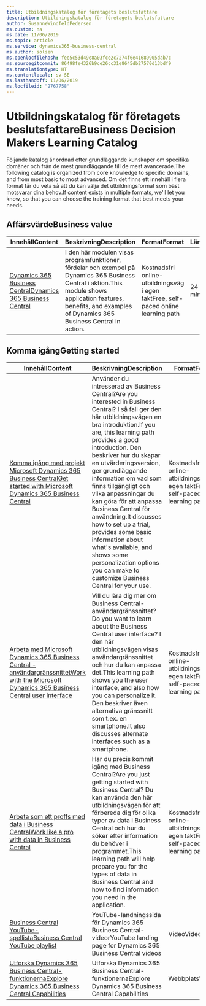 ```yaml
---
title: Utbildningskatalog för företagets beslutsfattare
description: Utbildningskatalog för företagets beslutsfattare
author: SusanneWindfeldPedersen
ms.custom: na
ms.date: 11/06/2019
ms.topic: article
ms.service: dynamics365-business-central
ms.author: solsen
ms.openlocfilehash: fee5c53d49e8a03fce2c7274f6e41689905dab7c
ms.sourcegitcommit: 86498fe4326b9ce26cc31e8645db27570d13bdf9
ms.translationtype: HT
ms.contentlocale: sv-SE
ms.lasthandoff: 11/06/2019
ms.locfileid: "2767758"
---
```

# <a name="business-decision-makers-learning-catalog"></a><span data-ttu-id="ac015-103">Utbildningskatalog för företagets beslutsfattare</span><span class="sxs-lookup"><span data-stu-id="ac015-103">Business Decision Makers Learning Catalog</span></span>

<span data-ttu-id="ac015-104">Följande katalog är ordnad efter grundläggande kunskaper om specifika domäner och från de mest grundläggande till de mest avancerade.</span><span class="sxs-lookup"><span data-stu-id="ac015-104">The following catalog is organized from core knowledge to specific domains, and from most basic to most advanced.</span></span> <span data-ttu-id="ac015-105">Om det finns ett innehåll i flera format får du veta så att du kan välja det utbildningsformat som bäst motsvarar dina behov.</span><span class="sxs-lookup"><span data-stu-id="ac015-105">If content exists in multiple formats, we'll let you know, so that you can choose the training format that best meets your needs.</span></span>  

## <span data-ttu-id="ac015-106">Affärsvärde<a name="busvalue"></a></span><span class="sxs-lookup"><span data-stu-id="ac015-106">Business value<a name="busvalue"></a></span></span>

| <span data-ttu-id="ac015-107">Innehåll</span><span class="sxs-lookup"><span data-stu-id="ac015-107">Content</span></span>                                                                 | <span data-ttu-id="ac015-108">Beskrivning</span><span class="sxs-lookup"><span data-stu-id="ac015-108">Description</span></span>                                                                                                | <span data-ttu-id="ac015-109">Format</span><span class="sxs-lookup"><span data-stu-id="ac015-109">Format</span></span>                                | <span data-ttu-id="ac015-110">Längd</span><span class="sxs-lookup"><span data-stu-id="ac015-110">Length</span></span>     |
|----------------------------------------------------------------------------------------------------------------|------------------------------------------------------------------------------------------------------------|---------------------------------------|------------|
| [<span data-ttu-id="ac015-111">Dynamics 365 Business Central</span><span class="sxs-lookup"><span data-stu-id="ac015-111">Dynamics 365 Business Central</span></span>](https://docs.microsoft.com/learn/modules/dynamics-365-business-central/) | <span data-ttu-id="ac015-112">I den här modulen visas programfunktioner, fördelar och exempel på Dynamics 365 Business Central i aktion.</span><span class="sxs-lookup"><span data-stu-id="ac015-112">This module shows application features, benefits, and examples of Dynamics 365 Business Central in action.</span></span> | <span data-ttu-id="ac015-113">Kostnadsfri online-utbildningsväg i egen takt</span><span class="sxs-lookup"><span data-stu-id="ac015-113">Free, self-paced online learning path</span></span> | <span data-ttu-id="ac015-114">24 minuter</span><span class="sxs-lookup"><span data-stu-id="ac015-114">24 minutes</span></span> |

## <span data-ttu-id="ac015-115">Komma igång<a name="get-started"></a></span><span class="sxs-lookup"><span data-stu-id="ac015-115">Getting started<a name="get-started"></a></span></span>

| <span data-ttu-id="ac015-116">Innehåll</span><span class="sxs-lookup"><span data-stu-id="ac015-116">Content</span></span>                                                                                                                             | <span data-ttu-id="ac015-117">Beskrivning</span><span class="sxs-lookup"><span data-stu-id="ac015-117">Description</span></span>                                                                                                                                                                                                                                                                                      | <span data-ttu-id="ac015-118">Format</span><span class="sxs-lookup"><span data-stu-id="ac015-118">Format</span></span>                                | <span data-ttu-id="ac015-119">Längd</span><span class="sxs-lookup"><span data-stu-id="ac015-119">Length</span></span>             |
|------------------------------------------------------------------------------------------------------------------------------------------------------------------------------|--------------------------------------------------------------------------------------------------------------------------------------------------------------------------------------------------------------------------------------------------------------------------------------------------|---------------------------------------|--------------------|
| [<span data-ttu-id="ac015-120">Komma igång med projekt Microsoft Dynamics 365 Business Central</span><span class="sxs-lookup"><span data-stu-id="ac015-120">Get started with Microsoft Dynamics 365 Business Central</span></span>](https://docs.microsoft.com/learn/paths/get-started-dynamics-365-business-central/)                          | <span data-ttu-id="ac015-121">Använder du intresserad av Business Central?</span><span class="sxs-lookup"><span data-stu-id="ac015-121">Are you interested in Business Central?</span></span> <span data-ttu-id="ac015-122">I så fall ger den här utbildningsvägen en bra introduktion.</span><span class="sxs-lookup"><span data-stu-id="ac015-122">If you are, this learning path provides a good introduction.</span></span> <span data-ttu-id="ac015-123">Den beskriver hur du skapar en utvärderingsversion, ger grundläggande information om vad som finns tillgängligt och vilka anpassningar du kan göra för att anpassa Business Central för användning.</span><span class="sxs-lookup"><span data-stu-id="ac015-123">It discusses how to set up a trial, provides some basic information about what's available, and shows some personalization options you can make to customize Business Central for your use.</span></span> | <span data-ttu-id="ac015-124">Kostnadsfri online-utbildningsväg i egen takt</span><span class="sxs-lookup"><span data-stu-id="ac015-124">Free, self-paced online learning path</span></span> | <span data-ttu-id="ac015-125">3 timmar 4 minuter</span><span class="sxs-lookup"><span data-stu-id="ac015-125">3 hours 4 minutes</span></span>  |
| [<span data-ttu-id="ac015-126">Arbeta med Microsoft Dynamics 365 Business Central -användargränssnittet</span><span class="sxs-lookup"><span data-stu-id="ac015-126">Work with the Microsoft Dynamics 365 Business Central user interface</span></span>](https://docs.microsoft.com/learn/paths/work-with-user-interface-dynamics-365-business-central/) | <span data-ttu-id="ac015-127">Vill du lära dig mer om Business Central-användargränssnittet?</span><span class="sxs-lookup"><span data-stu-id="ac015-127">Do you want to learn about the Business Central user interface?</span></span> <span data-ttu-id="ac015-128">I den här utbildningsvägen visas användargränssnittet och hur du kan anpassa det.</span><span class="sxs-lookup"><span data-stu-id="ac015-128">This learning path shows you the user interface, and also how you can personalize it.</span></span> <span data-ttu-id="ac015-129">Den beskriver även alternativa gränssnitt som t.ex. en smartphone.</span><span class="sxs-lookup"><span data-stu-id="ac015-129">It also discusses alternate interfaces such as a smartphone.</span></span>                                                                               | <span data-ttu-id="ac015-130">Kostnadsfri online-utbildningsväg i egen takt</span><span class="sxs-lookup"><span data-stu-id="ac015-130">Free, self-paced online learning path</span></span> | <span data-ttu-id="ac015-131">2 timmar 27 minuter</span><span class="sxs-lookup"><span data-stu-id="ac015-131">2 hours 27 minutes</span></span> |
| [<span data-ttu-id="ac015-132">Arbeta som ett proffs med data i Business Central</span><span class="sxs-lookup"><span data-stu-id="ac015-132">Work like a pro with data in Business Central</span></span>](https://docs.microsoft.com/learn/paths/work-pro-data-dynamics-365-business-central)                                    | <span data-ttu-id="ac015-133">Har du precis kommit igång med Business Central?</span><span class="sxs-lookup"><span data-stu-id="ac015-133">Are you just getting started with Business Central?</span></span> <span data-ttu-id="ac015-134">Du kan använda den här utbildningsvägen för att förbereda dig för olika typer av data i Business Central och hur du söker efter information du behöver i programmet.</span><span class="sxs-lookup"><span data-stu-id="ac015-134">This learning path will help prepare you for the types of data in Business Central and how to find information you need in the application.</span></span>                                                                                                  | <span data-ttu-id="ac015-135">Kostnadsfri online-utbildningsväg i egen takt</span><span class="sxs-lookup"><span data-stu-id="ac015-135">Free, self-paced online learning path</span></span> | <span data-ttu-id="ac015-136">2 timmar 27 minuter</span><span class="sxs-lookup"><span data-stu-id="ac015-136">2 hours 27 minutes</span></span> |
| [<span data-ttu-id="ac015-137">Business Central YouTube-spellista</span><span class="sxs-lookup"><span data-stu-id="ac015-137">Business Central YouTube playlist</span></span>](https://www.youtube.com/playlist?list=PLcakwueIHoT-wVFPKUtmxlqcG1kJ0oqq4)                                                                | <span data-ttu-id="ac015-138">YouTube-landningssida för Dynamics 365 Business Central-videor</span><span class="sxs-lookup"><span data-stu-id="ac015-138">YouTube landing page for Dynamics 365 Business Central videos</span></span>                                                                                                                                                                                                                                    | <span data-ttu-id="ac015-139">Video</span><span class="sxs-lookup"><span data-stu-id="ac015-139">Video</span></span>                                 |                    |
| [<span data-ttu-id="ac015-140">Utforska Dynamics 365 Business Central-funktionerna</span><span class="sxs-lookup"><span data-stu-id="ac015-140">Explore Dynamics 365 Business Central Capabilities</span></span>](https://dynamics.microsoft.com/business-central/capabilities/)                                                    | <span data-ttu-id="ac015-141">Utforska Dynamics 365 Business Central-funktionerna</span><span class="sxs-lookup"><span data-stu-id="ac015-141">Explore Dynamics 365 Business Central Capabilities</span></span>                                                                                                                                                                                                                                               | <span data-ttu-id="ac015-142">Webbplats</span><span class="sxs-lookup"><span data-stu-id="ac015-142">Website</span></span>                               |                    |
